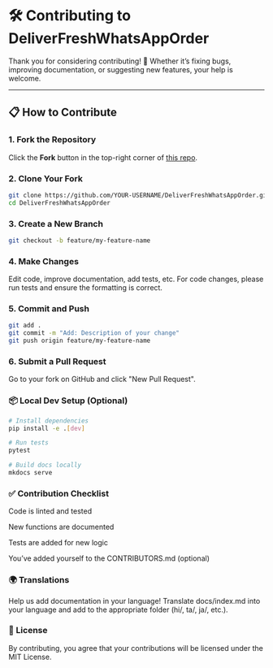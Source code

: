 # 🛠 Contributing to DeliverFreshWhatsAppOrder

Thank you for considering contributing! 🎉 Whether it’s fixing bugs, improving documentation, or suggesting new features, your help is welcome.

---

## 📋 How to Contribute

### 1. Fork the Repository

Click the **Fork** button in the top-right corner of [this repo](https://github.com/rperumal3000/DeliverFreshWhatsAppOrder).

### 2. Clone Your Fork

```bash
git clone https://github.com/YOUR-USERNAME/DeliverFreshWhatsAppOrder.git
cd DeliverFreshWhatsAppOrder
```

### 3. Create a New Branch

```bash
git checkout -b feature/my-feature-name
```

### 4. Make Changes

Edit code, improve documentation, add tests, etc.
For code changes, please run tests and ensure the formatting is correct.

### 5. Commit and Push

```bash
git add .
git commit -m "Add: Description of your change"
git push origin feature/my-feature-name
```

### 6. Submit a Pull Request

Go to your fork on GitHub and click "New Pull Request".

### 📦 Local Dev Setup (Optional)

```bash
# Install dependencies
pip install -e .[dev]

# Run tests
pytest

# Build docs locally
mkdocs serve
```

### ✅ Contribution Checklist

 Code is linted and tested

 New functions are documented

 Tests are added for new logic

 You’ve added yourself to the CONTRIBUTORS.md (optional)

### 🌍 Translations

Help us add documentation in your language!
Translate docs/index.md into your language and add to the appropriate folder (hi/, ta/, ja/, etc.).

### 🧾 License

By contributing, you agree that your contributions will be licensed under the MIT License.



